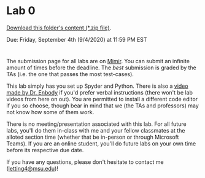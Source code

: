 # Lab 0

[Download this folder's content (*.zip file)](https://github.com/braedynl/CSE231-GITHUB/raw/master/assets/packages/lab00_content.zip).

Due: Friday, September 4th (9/4/2020) at 11:59 PM EST

#

The submission page for all labs are on [Mimir](https://class.mimir.io/). You can submit an infinite amount of times before the deadline. The _best_ submission is graded by the TAs (i.e. the one that passes the most test-cases).

This lab simply has you set up Spyder and Python. There is also a [video made by Dr. Enbody](https://www.youtube.com/watch?v=_CqtctVJZnk&feature=youtu.be) if you'd prefer verbal instructions (there won't be lab videos from here on out). You are permitted to install a different code editor if you so choose, though bear in mind that we (the TAs and professors) may not know how some of them work.

There is no meeting/presentation associated with this lab. For all future labs, you'll do them in-class with me and your fellow classmates at the alloted section time (whether that be in-person or through Microsoft Teams). If you are an online student, you'll do future labs on your own time before its respective due date. 

If you have any questions, please don't hesitate to contact me (letting4@msu.edu)!
